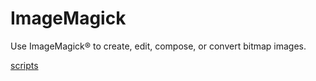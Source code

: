 # ImageMagick

Use ImageMagick® to create, edit, compose, or convert bitmap images.

[scripts](http://www.fmwconcepts.com/imagemagick/index.php)
